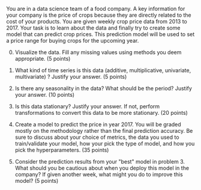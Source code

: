 
You are in a data science team of a food company. A key information for your company is the price of crops because they are directly related to the cost of your products. You are given weekly crop price data from 2013 to 2017. Your task is to learn about the data and finally try to create some model that can predict crop prices. This prediction model will be used to set a price range for buying crops for the upcoming year.

0. Visualize the data. Fill any missing values using methods you deem appropriate. (5 points)

1. What kind of time series is this data (additive, multiplicative, univariate, multivariate) ? Justify your answer. (5 points)

2. Is there any seasonality in the data? What should be the period? Justify your answer. (10 points)

3. Is this data stationary? Justify your answer. If not, perform transformations to convert this data to be more stationary. (20 points)

3. Create a model to predict the price in year 2017. You will be graded mostly on the methodology rather than the final prediction accuracy. Be sure to discuss about your choice of metrics, the data you used to train/validate your model, how your pick the type of model, and how you pick the hyperparameters. (35 points)

4. Consider the prediction results from your "best" model in problem 3. What should you be cautious about when you deploy this model in the company? If given another week, what might you do to improve this model? (5 points)
